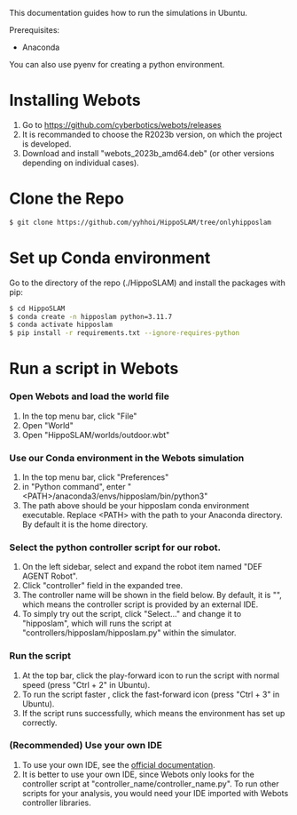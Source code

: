 This documentation guides how to run the simulations in Ubuntu.

Prerequisites:
- Anaconda

You can also use pyenv for creating a python environment. 


# Installing Webots
1. Go to https://github.com/cyberbotics/webots/releases
2. It is recommanded to choose the R2023b version, on which the project is developed.
3. Download and install "webots_2023b_amd64.deb" (or other versions depending on individual cases).

# Clone the Repo
```bash
$ git clone https://github.com/yyhhoi/HippoSLAM/tree/onlyhipposlam
```

# Set up Conda environment
Go to the directory of the repo (./HippoSLAM) and install the packages with pip:
```bash
$ cd HippoSLAM
$ conda create -n hipposlam python=3.11.7
$ conda activate hipposlam
$ pip install -r requirements.txt --ignore-requires-python
```

# Run a  script in Webots
### Open Webots and load the world file
1. In the top menu bar, click "File" 
2. Open "World" 
3. Open "HippoSLAM/worlds/outdoor.wbt"


### Use our Conda environment in the Webots simulation
1. In the top menu bar, click "Preferences" 
2. in "Python command", enter "\<PATH\>/anaconda3/envs/hipposlam/bin/python3"
3. The path above should be your hipposlam conda environment executable. Replace \<PATH\> with the path to your Anaconda directory. By default it is the home directory.
   
	
### Select the python controller script for our robot.
1. On the left sidebar, select and expand the robot item named "DEF AGENT Robot". 
2. Click "controller" field in the expanded tree. 
3. The controller name will be shown in the field below. By default, it is "<extern>", which means the controller script is provided by an external IDE. 
4. To simply try out the script, click "Select..." and change it to "hipposlam", which will runs the script at "controllers/hipposlam/hipposlam.py" within the simulator.

### Run the script
1. At the top bar, click the play-forward icon to run the script with normal speed (press "Ctrl + 2" in Ubuntu).
2. To run the script faster , click the fast-forward icon  (press "Ctrl + 3" in Ubuntu).
3. If the script runs successfully, which means the environment has set up correctly.

### (Recommended) Use your own IDE
1. To use your own IDE, see the [official documentation](https://cyberbotics.com/doc/guide/using-your-ide). 
2. It is better to use your own IDE, since Webots only looks for the controller script at "controller_name/controller_name.py". To run other scripts for your analysis, you would need your IDE imported with Webots controller libraries.

